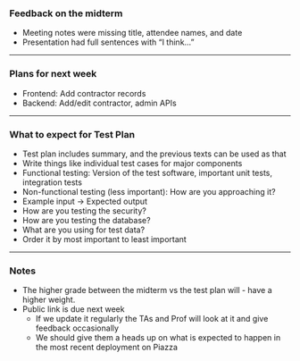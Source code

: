 ### Feedback on the midterm
* Meeting notes were missing title, attendee names, and date
* Presentation had full sentences with “I think…”
---
### Plans for next week
* Frontend: Add contractor records
* Backend: Add/edit contractor, admin APIs
---
### What to expect for Test Plan
* Test plan includes summary, and the previous texts can be used as that
* Write things like individual test cases for major components
* Functional testing: Version of the test software, important unit tests, integration tests
* Non-functional testing (less important): How are you approaching it?
* Example input -> Expected output
* How are you testing the security?
* How are you testing the database?
* What are you using for test data?
* Order it by most important to least important
---
### Notes
* The higher grade between the midterm vs the test plan will - have a higher weight.
* Public link is due next week
  * If we update it regularly the TAs and Prof will look at it and give feedback occasionally
  * We should give them a heads up on what is expected to happen in the most recent deployment on Piazza
